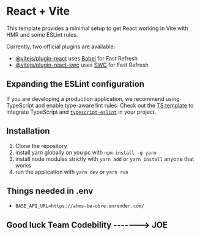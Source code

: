 # React + Vite

This template provides a minimal setup to get React working in Vite with HMR and some ESLint rules.

Currently, two official plugins are available:

- [@vitejs/plugin-react](https://github.com/vitejs/vite-plugin-react/blob/main/packages/plugin-react/README.md) uses [Babel](https://babeljs.io/) for Fast Refresh
- [@vitejs/plugin-react-swc](https://github.com/vitejs/vite-plugin-react-swc) uses [SWC](https://swc.rs/) for Fast Refresh

## Expanding the ESLint configuration

If you are developing a production application, we recommend using TypeScript and enable type-aware lint rules. Check out the [TS template](https://github.com/vitejs/vite/tree/main/packages/create-vite/template-react-ts) to integrate TypeScript and [`typescript-eslint`](https://typescript-eslint.io) in your project.

## Installation

1. Clone the repository
2. install yarn globally on you pc with `npm install -g yarn`
3. install node modules strictly with `yarn add` or `yarn install` anyone that works
4. run the application with `yarn dev` or `yarn run`

## Things needed in .env
- `BASE_API_URL=https://ahms-be-obre.onrender.com/`

## Good luck Team Codebility -------> JOE
